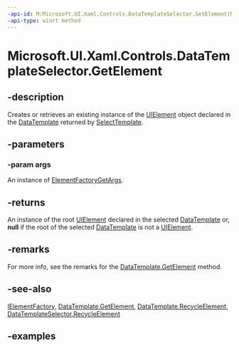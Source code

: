```yaml
---
-api-id: M:Microsoft.UI.Xaml.Controls.DataTemplateSelector.GetElement(Microsoft.UI.Xaml.ElementFactoryGetArgs)
-api-type: winrt method
---
```


<!-- Method syntax.
public UIElement DataTemplateSelector.GetElement(ElementFactoryGetArgs args)
-->

# Microsoft.UI.Xaml.Controls.DataTemplateSelector.GetElement

## -description

Creates or retrieves an existing instance of the [UIElement](../microsoft.ui.xaml/uielement.md) object declared in the [DataTemplate](../microsoft.ui.xaml/datatemplate.md) returned by [SelectTemplate](datatemplateselector_selecttemplate_737484049.md).

## -parameters

### -param args

An instance of [ElementFactoryGetArgs](../microsoft.ui.xaml/elementfactorygetargs.md).

## -returns

An instance of the root [UIElement](../microsoft.ui.xaml/uielement.md) declared in the selected [DataTemplate](../microsoft.ui.xaml/datatemplate.md) or, **null** if the root of the selected [DataTemplate](../microsoft.ui.xaml/datatemplate.md) is not a [UIElement](../microsoft.ui.xaml/uielement.md).

## -remarks

For more info, see the remarks for the [DataTemplate.GetElement](../microsoft.ui.xaml/datatemplate_getelement_445960756.md) method.

## -see-also

[IElementFactory](../microsoft.ui.xaml/ielementfactory.md), [DataTemplate.GetElement](../microsoft.ui.xaml/datatemplate_getelement_445960756.md), [DataTemplate.RecycleElement](../microsoft.ui.xaml/datatemplate_recycleelement_1220951169.md), [DataTemplateSelector.RecycleElement](datatemplateselector_recycleelement_1220951169.md)

## -examples
